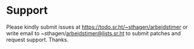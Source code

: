 # Support

Please kindly submit issues at https://todo.sr.ht/~sthagen/arbejdstimer or write email to ~sthagen/arbejdstimer@lists.sr.ht to submit patches and request support. Thanks.

